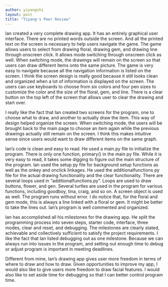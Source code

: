 ```yaml
---
author: yiyangshi
layout: post
title: "Yiyang's Peer Review"
---
```


Ian created a very complete drawing app. It has an entirely graphical user interface. There are no printed words outside the screen. And all the printed text on the screen is necessary to help users navigate the game.  The game allows users to select from drawing floral, drawing gem, and drawing line through onscreen click. It allows mode switching through onscreen click as well. When switching mode, the drawings will remain on the screen so that users can draw different items onto the same picture. The game is very easy to navigate because all the navigation information is listed on the screen. I think the screen design is really good because it still looks clean and organized when a lot of information is displayed on the screen. The users can use keyboards to choose from six colors and four pen sizes to customize the color and the size of the floral, gem, and line. There is a clear button on the top left of the screen that allows user to clear the drawing and start over. 
 
I really like the fact that Ian created two screens for the program, one to choose what to draw, and another to actually draw the item. This way of design helped organize the screen. When switching mode, the users will be brought back to the main page to choose an item again while the previous drawings actually still remain on the screen. I think this makes intuitive sense since users would want to draw different items on the same graph. 

Ian’s code is clean and easy to read. He used a main.py file to initialize the program. There is only one function, primary() in the main py file. While it is very easy to read, it takes some digging to figure out the main structure of the program. Ian used the setup py file for background setup functions as well as the onkey and onclick linkages. He used the additionalfunctions py file for the actual drawing functionality and the clear functionality. There are several loops used in “additionalfunctions.py”. Loops are used to draw buttons, flower, and gen. Several turtles are used in the program for various functions, including goodboy, tina, craig, and so on. A screen object is used as well.  The program runs without error. I do notice that, for the floral and gem mode, this is always a line linked with a floral or gem. It might be better to take the lines out. Ian’s program is well commented and organized.    

Ian has accomplished all his milestones for the drawing app. He split the programming process into seven steps, starter code, interface, three modes, clear and reset, and debugging. The milestones are clearly stated, achievable and collectively sufficient to satisfy the project requirements. I like the fact that Ian listed debugging out as one milestone. Because we can always run into issues in the program, and setting out enough time to debug or adjust program is important in meeting deadlines. 

Different from mine, Ian’s drawing app gives user more freedom in terms of where to draw and how to draw. Given opportunities to improve my app, I would also like to give users more freedom to draw facial features. I would also like to set aside time for debugging so that I can better control program time. 

